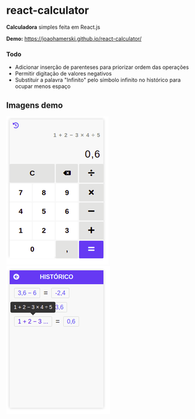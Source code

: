 # react-calculator
**Calculadora** simples feita em React.js

**Demo:** https://joaohamerski.github.io/react-calculator/

### Todo
- Adicionar inserção de parenteses para priorizar ordem das operações
- Permitir digitação de valores negativos
- Substituir a palavra "Infinito" pelo símbolo infinito no histórico para ocupar menos espaço

## Imagens demo
![Imagem demo 01](./public/dist/images/demo-01.png)
![Imagem demo 02](./public/dist/images/demo-02.png)
